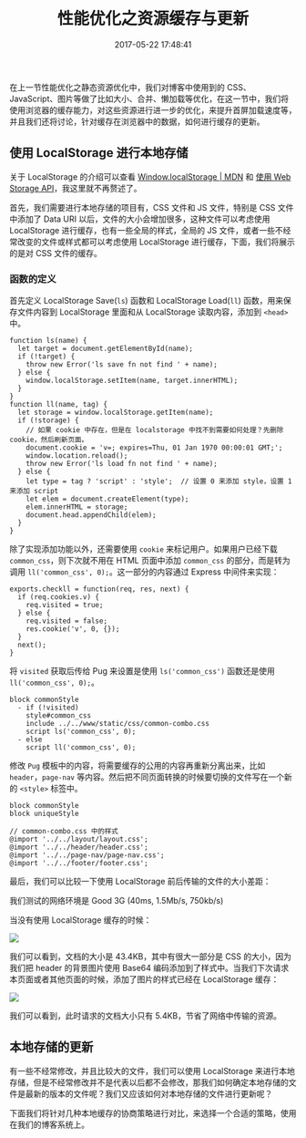 ﻿---
title: 性能优化之资源缓存与更新
date: 2017-05-22 17:48:41
categories: coding
tags:
  - 缓存
---

在上一节性能优化之静态资源优化中，我们对博客中使用到的 CSS、JavaScript、图片等做了比如大小、合并、懒加载等优化，在这一节中，我们将使用浏览器的缓存能力，对这些资源进行进一步的优化，来提升首屏加载速度等，并且我们还将讨论，针对缓存在浏览器中的数据，如何进行缓存的更新。

<!--more-->

## 使用 LocalStorage 进行本地存储

关于 LocalStorage 的介绍可以查看 [Window.localStorage | MDN](https://developer.mozilla.org/zh-CN/docs/Web/API/Window/localStorage) 和 [使用 Web Storage API](https://developer.mozilla.org/zh-CN/docs/Web/API/Web_Storage_API/Using_the_Web_Storage_API)，我这里就不再赘述了。

首先，我们需要进行本地存储的项目有，CSS 文件和 JS 文件，特别是 CSS 文件中添加了 Data URI 以后，文件的大小会增加很多，这种文件可以考虑使用 LocalStorage 进行缓存，也有一些全局的样式，全局的 JS 文件，或者一些不经常改变的文件或样式都可以考虑使用 LocalStorage 进行缓存，下面，我们将展示的是对 CSS 文件的缓存。

### 函数的定义

首先定义 LocalStorage Save(`ls`) 函数和 LocalStorage Load(`ll`) 函数，用来保存文件内容到 LocalStorage 里面和从 LocalStorage 读取内容，添加到 `<head>` 中。


```
function ls(name) {
  let target = document.getElementById(name);
  if (!target) {
    throw new Error('ls save fn not find ' + name);
  } else {
    window.localStorage.setItem(name, target.innerHTML);
  }
}
function ll(name, tag) {
  let storage = window.localStorage.getItem(name);
  if (!storage) {
    // 如果 cookie 中存在，但是在 localstorage 中找不到需要如何处理？先删除 cookie，然后刷新页面。
    document.cookie = 'v=; expires=Thu, 01 Jan 1970 00:00:01 GMT;';
    window.location.reload();
    throw new Error('ls load fn not find ' + name);
  } else {
    let type = tag ? 'script' : 'style';  // 设置 0 来添加 style，设置 1 来添加 script
    let elem = document.createElement(type);
    elem.innerHTML = storage;
    document.head.appendChild(elem);
  }
}
```

除了实现添加功能以外，还需要使用 `cookie` 来标记用户。如果用户已经下载 `common_css`，则下次就不用在 HTML 页面中添加 `common_css` 的部分，而是转为调用 `ll('common_css', 0);`。这一部分的内容通过 Express 中间件来实现：

```
exports.checkll = function(req, res, next) {
  if (req.cookies.v) {
    req.visited = true;
  } else {
    req.visited = false;
    res.cookie('v', 0, {});
  }
  next();
}
```

将 `visited` 获取后传给 Pug 来设置是使用 `ls('common_css')` 函数还是使用 `ll('common_css', 0);`。

```
block commonStyle
  - if (!visited)
    style#common_css
    include ../../www/static/css/common-combo.css
    script ls('common_css', 0);
  - else
    script ll('common_css', 0);
```

修改 `Pug` 模板中的内容，将需要缓存的公用的内容再重新分离出来，比如 `header`，`page-nav` 等内容。然后把不同页面转换的时候要切换的文件写在一个新的 `<style>` 标签中。

```
block commonStyle
block uniqueStyle

// common-combo.css 中的样式
@import '../../layout/layout.css';
@import '../../header/header.css';
@import '../../page-nav/page-nav.css';
@import '../../footer/footer.css';
```

最后，我们可以比较一下使用 LocalStorage 前后传输的文件的大小差距：

我们测试的网络环境是 Good 3G (40ms, 1.5Mb/s, 750kb/s)

当没有使用 LocalStorage 缓存的时候：

![](http://ojt6zsxg2.bkt.clouddn.com/804497a0d5fdba55c2600ea8d92abaad.png)

我们可以看到，文档的大小是 43.4KB，其中有很大一部分是 CSS 的大小，因为我们把 header 的背景图片使用 Base64 编码添加到了样式中。当我们下次请求本页面或者其他页面的时候，添加了图片的样式已经在 LocalStorage 缓存：

![](http://ojt6zsxg2.bkt.clouddn.com/55c9b724a9700b16b45b2e3a0f2a1bf2.png)

我们可以看到，此时请求的文档大小只有 5.4KB，节省了网络中传输的资源。

## 本地存储的更新

有一些不经常修改，并且比较大的文件，我们可以使用 LocalStorage 来进行本地存储，但是不经常修改并不是代表以后都不会修改，那我们如何确定本地存储的文件是最新的版本的文件呢？我们又应该如何对本地存储的文件进行更新呢？

下面我们将针对几种本地缓存的协商策略进行对比，来选择一个合适的策略，使用在我们的博客系统上。

